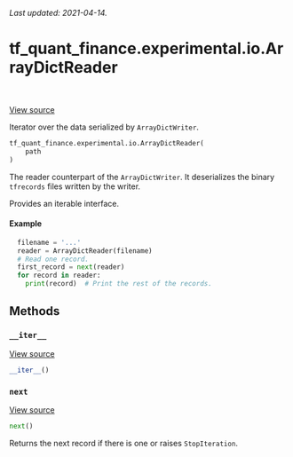 <!--
This file is generated by a tool. Do not edit directly.
For open-source contributions the docs will be updated automatically.
-->

*Last updated: 2021-04-14.*

<div itemscope itemtype="http://developers.google.com/ReferenceObject">
<meta itemprop="name" content="tf_quant_finance.experimental.io.ArrayDictReader" />
<meta itemprop="path" content="Stable" />
<meta itemprop="property" content="__init__"/>
<meta itemprop="property" content="__iter__"/>
<meta itemprop="property" content="next"/>
</div>

# tf_quant_finance.experimental.io.ArrayDictReader

<!-- Insert buttons and diff -->

<table class="tfo-notebook-buttons tfo-api" align="left">
</table>

<a target="_blank" href="https://github.com/google/tf-quant-finance/blob/master/tf_quant_finance/experimental/io.py">View source</a>



Iterator over the data serialized by `ArrayDictWriter`.

```python
tf_quant_finance.experimental.io.ArrayDictReader(
    path
)
```



<!-- Placeholder for "Used in" -->

The reader counterpart of the `ArrayDictWriter`. It deserializes the binary
`tfrecords` files written by the writer.

Provides an iterable interface.

#### Example
```python
  filename = '...'
  reader = ArrayDictReader(filename)
  # Read one record.
  first_record = next(reader)
  for record in reader:
    print(record)  # Print the rest of the records.
```

## Methods

<h3 id="__iter__"><code>__iter__</code></h3>

<a target="_blank" href="https://github.com/google/tf-quant-finance/blob/master/tf_quant_finance/experimental/io.py">View source</a>

```python
__iter__()
```




<h3 id="next"><code>next</code></h3>

<a target="_blank" href="https://github.com/google/tf-quant-finance/blob/master/tf_quant_finance/experimental/io.py">View source</a>

```python
next()
```

Returns the next record if there is one or raises `StopIteration`.




